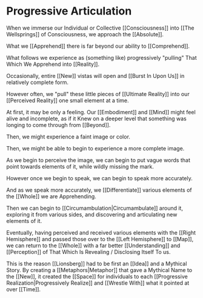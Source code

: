 # Progressive Articulation

When we immerse our Individual or Collective [[Consciousness]] into [[The Wellsprings]] of Consciousness, we approach the [[Absolute]]. 

What we [[Apprehend]] there is far beyond our ability to [[Comprehend]]. 

What follows we experience as (something like) progressively "pulling" That Which We Apprehend into [[Reality]]. 

Occasionally, entire [[New]] vistas will open and [[Burst In Upon Us]] in relatively complete form. 

However often, we "pull" these little pieces of [[Ultimate Reality]] into our [[Perceived Reality]] one small element at a time. 

At first, it may be only a feeling. Our [[Embodiment]] and [[Mind]] might feel alive and incomplete, as if it Knew on a deeper level that something was longing to come through from [[Beyond]]. 

Then, we might experience a faint image or color. 

Then, we might be able to begin to experience a more complete image. 

As we begin to perceive the image, we can begin to put vague words that point towards elements of it, while wildly missing the mark. 

However once we begin to speak, we can begin to speak more accurately. 

And as we speak more accurately, we [[Differentiate]] various elements of the [[Whole]] we are Apprehending. 

Then we can begin to [[Circumambulation|Circumambulate]] around it, exploring it from various sides, and discovering and articulating new elements of it. 

Eventually, having perceived and received various elements with the [[Right Hemisphere]] and passed those over to the [[Left Hemisphere]] to [[Map]], we can return to the [[Whole]] with a far better [[Understanding]] and [[Perception]] of That Which Is Revealing / Disclosing Itself To us. 

This is the reason [[Lionsberg]] had to be first an [[Idea]] and a Mythical Story. By creating a [[Metaphors|Metaphor]] that gave a Mythical Name to the [[New]], it created the [[Space]] for individuals to each [[Progressive Realization|Progressively Realize]] and [[Wrestle With]] what it pointed at over [[Time]]. 